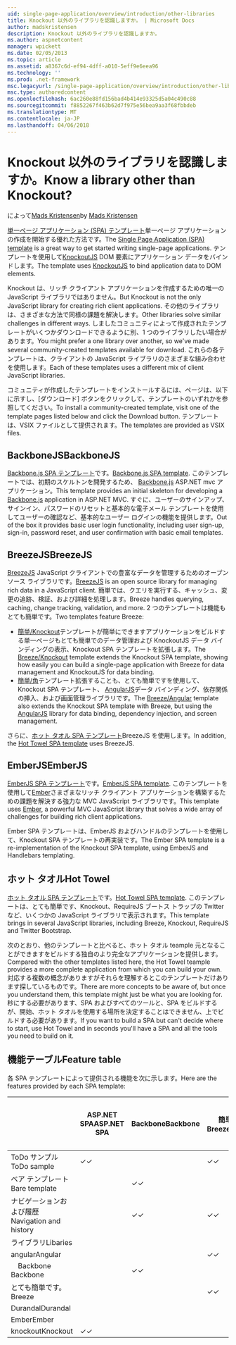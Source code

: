```yaml
---
uid: single-page-application/overview/introduction/other-libraries
title: Knockout 以外のライブラリを認識しますか。 | Microsoft Docs
author: madskristensen
description: Knockout 以外のライブラリを認識しますか。
ms.author: aspnetcontent
manager: wpickett
ms.date: 02/05/2013
ms.topic: article
ms.assetid: a8367c6d-ef94-4dff-a010-5eff9e6eea96
ms.technology: ''
ms.prod: .net-framework
msc.legacyurl: /single-page-application/overview/introduction/other-libraries
msc.type: authoredcontent
ms.openlocfilehash: 6ac260e88fd156bad4b414e93325d5a04c490c88
ms.sourcegitcommit: f8852267f463b62d7f975e56bea9aa3f68fbbdeb
ms.translationtype: MT
ms.contentlocale: ja-JP
ms.lasthandoff: 04/06/2018
---
```

<a name="know-a-library-other-than-knockout"></a><span data-ttu-id="cf43b-104">Knockout 以外のライブラリを認識しますか。</span><span class="sxs-lookup"><span data-stu-id="cf43b-104">Know a library other than Knockout?</span></span>
====================
<span data-ttu-id="cf43b-105">によって[Mads Kristensen](https://github.com/madskristensen)</span><span class="sxs-lookup"><span data-stu-id="cf43b-105">by [Mads Kristensen](https://github.com/madskristensen)</span></span>

<span data-ttu-id="cf43b-106">[単一ページ アプリケーション (SPA) テンプレート](knockoutjs-template.md)単一ページ アプリケーションの作成を開始する優れた方法です。</span><span class="sxs-lookup"><span data-stu-id="cf43b-106">The [Single Page Application (SPA) template](knockoutjs-template.md) is a great way to get started writing single-page applications.</span></span> <span data-ttu-id="cf43b-107">テンプレートを使用して[KnockoutJS](http://knockoutjs.com/) DOM 要素にアプリケーション データをバインドします。</span><span class="sxs-lookup"><span data-stu-id="cf43b-107">The template uses [KnockoutJS](http://knockoutjs.com/) to bind application data to DOM elements.</span></span>

<span data-ttu-id="cf43b-108">Knockout は、リッチ クライアント アプリケーションを作成するための唯一の JavaScript ライブラリではありません。</span><span class="sxs-lookup"><span data-stu-id="cf43b-108">But Knockout is not the only JavaScript library for creating rich client applications.</span></span> <span data-ttu-id="cf43b-109">その他のライブラリは、さまざまな方法で同様の課題を解決します。</span><span class="sxs-lookup"><span data-stu-id="cf43b-109">Other libraries solve similar challenges in different ways.</span></span> <span data-ttu-id="cf43b-110">しましたコミュニティによって作成されたテンプレートがいくつかダウンロードできるように別、1 つのライブラリしたい場合があります。</span><span class="sxs-lookup"><span data-stu-id="cf43b-110">You might prefer a one library over another, so we've made several community-created templates available for download.</span></span> <span data-ttu-id="cf43b-111">これらの各テンプレートは、クライアントの JavaScript ライブラリのさまざまな組み合わせを使用します。</span><span class="sxs-lookup"><span data-stu-id="cf43b-111">Each of these templates uses a different mix of client JavaScript libraries.</span></span>

<span data-ttu-id="cf43b-112">コミュニティが作成したテンプレートをインストールするには、ページは、以下に示すし、[ダウンロード] ボタンをクリックして、テンプレートのいずれかを参照してください。</span><span class="sxs-lookup"><span data-stu-id="cf43b-112">To install a community-created template, visit one of the template pages listed below and click the Download button.</span></span> <span data-ttu-id="cf43b-113">テンプレートは、VSIX ファイルとして提供されます。</span><span class="sxs-lookup"><span data-stu-id="cf43b-113">The templates are provided as VSIX files.</span></span>

## <a name="backbonejs"></a><span data-ttu-id="cf43b-114">BackboneJS</span><span class="sxs-lookup"><span data-stu-id="cf43b-114">BackboneJS</span></span>

<span data-ttu-id="cf43b-115">[Backbone.js SPA テンプレート](../templates/backbonejs-template.md)です。</span><span class="sxs-lookup"><span data-stu-id="cf43b-115">[Backbone.js SPA template](../templates/backbonejs-template.md).</span></span> <span data-ttu-id="cf43b-116">このテンプレートでは、初期のスケルトンを開発するため、 [Backbone.js](http://backbonejs.org/) ASP.NET mvc アプリケーション。</span><span class="sxs-lookup"><span data-stu-id="cf43b-116">This template provides an initial skeleton for developing a [Backbone.js](http://backbonejs.org/) application in ASP.NET MVC.</span></span> <span data-ttu-id="cf43b-117">すぐに、ユーザーのサインアップ、サインイン、パスワードのリセットと基本的な電子メール テンプレートを使用してユーザーの確認など、基本的なユーザー ログインの機能を提供します。</span><span class="sxs-lookup"><span data-stu-id="cf43b-117">Out of the box it provides basic user login functionality, including user sign-up, sign-in, password reset, and user confirmation with basic email templates.</span></span>

## <a name="breezejs"></a><span data-ttu-id="cf43b-118">BreezeJS</span><span class="sxs-lookup"><span data-stu-id="cf43b-118">BreezeJS</span></span>

<span data-ttu-id="cf43b-119">[BreezeJS](http://www.breezejs.com/?utm_source=ms-spa) JavaScript クライアントでの豊富なデータを管理するためのオープン ソース ライブラリです。</span><span class="sxs-lookup"><span data-stu-id="cf43b-119">[BreezeJS](http://www.breezejs.com/?utm_source=ms-spa) is an open source library for managing rich data in a JavaScript client.</span></span> <span data-ttu-id="cf43b-120">簡単では、クエリを実行する、キャッシュ、変更の追跡、検証、および詳細を処理します。</span><span class="sxs-lookup"><span data-stu-id="cf43b-120">Breeze handles querying, caching, change tracking, validation, and more.</span></span> <span data-ttu-id="cf43b-121">2 つのテンプレートは機能もとても簡単です。</span><span class="sxs-lookup"><span data-stu-id="cf43b-121">Two templates feature Breeze:</span></span>

- <span data-ttu-id="cf43b-122">[簡単/Knockout](../templates/breezeknockout-template.md)テンプレートが簡単にできますアプリケーションをビルドする単一ページもとても簡単でのデータ管理および KnockoutJS データ バインディングの表示、Knockout SPA テンプレートを拡張します。</span><span class="sxs-lookup"><span data-stu-id="cf43b-122">The [Breeze/Knockout](../templates/breezeknockout-template.md) template extends the Knockout SPA template, showing how easily you can build a single-page application with Breeze for data management and KnockoutJS for data binding.</span></span>
- <span data-ttu-id="cf43b-123">[簡単/角](../templates/breezeangular-template.md)テンプレート拡張することも、とても簡単ですを使用して、Knockout SPA テンプレート、 [AngularJS](http://angularjs.org)データ バインディング、依存関係の挿入、および画面管理ライブラリです。</span><span class="sxs-lookup"><span data-stu-id="cf43b-123">The [Breeze/Angular](../templates/breezeangular-template.md) template also extends the Knockout SPA template with Breeze, but using the [AngularJS](http://angularjs.org) library for data binding, dependency injection, and screen management.</span></span>

<span data-ttu-id="cf43b-124">さらに、[ホット タオル SPA テンプレート](../templates/hottowel-template.md)BreezeJS を使用します。</span><span class="sxs-lookup"><span data-stu-id="cf43b-124">In addition, the [Hot Towel SPA template](../templates/hottowel-template.md) uses BreezeJS.</span></span>

## <a name="emberjs"></a><span data-ttu-id="cf43b-125">EmberJS</span><span class="sxs-lookup"><span data-stu-id="cf43b-125">EmberJS</span></span>

<span data-ttu-id="cf43b-126">[EmberJS SPA テンプレート](../templates/emberjs-template.md)です。</span><span class="sxs-lookup"><span data-stu-id="cf43b-126">[EmberJS SPA template](../templates/emberjs-template.md).</span></span> <span data-ttu-id="cf43b-127">このテンプレートを使用して[Ember](http://emberjs.com/)さまざまなリッチ クライアント アプリケーションを構築するための課題を解決する強力な MVC JavaScript ライブラリです。</span><span class="sxs-lookup"><span data-stu-id="cf43b-127">This template uses [Ember](http://emberjs.com/), a powerful MVC JavaScript library that solves a wide array of challenges for building rich client applications.</span></span>

<span data-ttu-id="cf43b-128">Ember SPA テンプレートは、EmberJS およびハンドルのテンプレートを使用して、Knockout SPA テンプレートの再実装です。</span><span class="sxs-lookup"><span data-stu-id="cf43b-128">The Ember SPA template is a re-implementation of the Knockout SPA template, using EmberJS and Handlebars templating.</span></span>

## <a name="hot-towel"></a><span data-ttu-id="cf43b-129">ホット タオル</span><span class="sxs-lookup"><span data-stu-id="cf43b-129">Hot Towel</span></span>

<span data-ttu-id="cf43b-130">[ホット タオル SPA テンプレート](../templates/hottowel-template.md)です。</span><span class="sxs-lookup"><span data-stu-id="cf43b-130">[Hot Towel SPA template](../templates/hottowel-template.md).</span></span> <span data-ttu-id="cf43b-131">このテンプレートは、とても簡単です、Knockout、RequireJS ブートス トラップの Twitter など、いくつかの JavaScript ライブラリで表示されます。</span><span class="sxs-lookup"><span data-stu-id="cf43b-131">This template brings in several JavaScript libraries, including Breeze, Knockout, RequireJS and Twitter Bootstrap.</span></span>

<span data-ttu-id="cf43b-132">次のとおり、他のテンプレートと比べると、ホット タオル teample 元となることができますをビルドする独自のより完全なアプリケーションを提供します。</span><span class="sxs-lookup"><span data-stu-id="cf43b-132">Compared with the other templates listed here, the Hot Towel teample provides a more complete application from which you can build your own.</span></span> <span data-ttu-id="cf43b-133">対応する複数の概念がありますがそれらを理解するとこのテンプレートだけあります探しているものです。</span><span class="sxs-lookup"><span data-stu-id="cf43b-133">There are more concepts to be aware of, but once you understand them, this template might just be what you are looking for.</span></span> <span data-ttu-id="cf43b-134">秒にする必要があります、SPA およびすべてのツールと、SPA をビルドするが、開始、ホット タオルを使用する場所を決定することはできません、上でビルドする必要があります。</span><span class="sxs-lookup"><span data-stu-id="cf43b-134">If you want to build a SPA but can't decide where to start, use Hot Towel and in seconds you'll have a SPA and all the tools you need to build on it.</span></span>

## <a name="feature-table"></a><span data-ttu-id="cf43b-135">機能テーブル</span><span class="sxs-lookup"><span data-stu-id="cf43b-135">Feature table</span></span>

<span data-ttu-id="cf43b-136">各 SPA テンプレートによって提供される機能を次に示します。</span><span class="sxs-lookup"><span data-stu-id="cf43b-136">Here are the features provided by each SPA template:</span></span>


|                        | <span data-ttu-id="cf43b-137">ASP.NET SPA</span><span class="sxs-lookup"><span data-stu-id="cf43b-137">ASP.NET SPA</span></span> | <span data-ttu-id="cf43b-138">Backbone</span><span class="sxs-lookup"><span data-stu-id="cf43b-138">Backbone</span></span> | <span data-ttu-id="cf43b-139">簡単/角度</span><span class="sxs-lookup"><span data-stu-id="cf43b-139">Breeze/Angular</span></span> | <span data-ttu-id="cf43b-140">簡単/KO</span><span class="sxs-lookup"><span data-stu-id="cf43b-140">Breeze/KO</span></span> |  <span data-ttu-id="cf43b-141">Ember</span><span class="sxs-lookup"><span data-stu-id="cf43b-141">Ember</span></span>   | <span data-ttu-id="cf43b-142">ホット タオル</span><span class="sxs-lookup"><span data-stu-id="cf43b-142">Hot Towel</span></span> |
|------------------------|-------------|----------|----------------|-----------|----------|-----------|
|      <span data-ttu-id="cf43b-143">ToDo サンプル</span><span class="sxs-lookup"><span data-stu-id="cf43b-143">ToDo sample</span></span>       |  <span data-ttu-id="cf43b-144">&#10003;</span><span class="sxs-lookup"><span data-stu-id="cf43b-144">&#10003;</span></span>   |          |    <span data-ttu-id="cf43b-145">&#10003;</span><span class="sxs-lookup"><span data-stu-id="cf43b-145">&#10003;</span></span>    | <span data-ttu-id="cf43b-146">&#10003;</span><span class="sxs-lookup"><span data-stu-id="cf43b-146">&#10003;</span></span>  | <span data-ttu-id="cf43b-147">&#10003;</span><span class="sxs-lookup"><span data-stu-id="cf43b-147">&#10003;</span></span> |           |
|     <span data-ttu-id="cf43b-148">ベア テンプレート</span><span class="sxs-lookup"><span data-stu-id="cf43b-148">Bare template</span></span>      |             | <span data-ttu-id="cf43b-149">&#10003;</span><span class="sxs-lookup"><span data-stu-id="cf43b-149">&#10003;</span></span> |                |           |          | <span data-ttu-id="cf43b-150">&#10003;</span><span class="sxs-lookup"><span data-stu-id="cf43b-150">&#10003;</span></span>  |
| <span data-ttu-id="cf43b-151">ナビゲーションおよび履歴</span><span class="sxs-lookup"><span data-stu-id="cf43b-151">Navigation and history</span></span> |             | <span data-ttu-id="cf43b-152">&#10003;</span><span class="sxs-lookup"><span data-stu-id="cf43b-152">&#10003;</span></span> |    <span data-ttu-id="cf43b-153">&#10003;</span><span class="sxs-lookup"><span data-stu-id="cf43b-153">&#10003;</span></span>    |           | <span data-ttu-id="cf43b-154">&#10003;</span><span class="sxs-lookup"><span data-stu-id="cf43b-154">&#10003;</span></span> | <span data-ttu-id="cf43b-155">&#10003;</span><span class="sxs-lookup"><span data-stu-id="cf43b-155">&#10003;</span></span>  |
|        <span data-ttu-id="cf43b-156">ライブラリ</span><span class="sxs-lookup"><span data-stu-id="cf43b-156">Libaries</span></span>        |             |          |                |           |          |           |
|        <span data-ttu-id="cf43b-157">angular</span><span class="sxs-lookup"><span data-stu-id="cf43b-157">Angular</span></span>         |             |          |    <span data-ttu-id="cf43b-158">&#10003;</span><span class="sxs-lookup"><span data-stu-id="cf43b-158">&#10003;</span></span>    |           |          |           |
|    <span data-ttu-id="cf43b-159">&#8195;Backbone</span><span class="sxs-lookup"><span data-stu-id="cf43b-159">&#8195;Backbone</span></span>     |             | <span data-ttu-id="cf43b-160">&#10003;</span><span class="sxs-lookup"><span data-stu-id="cf43b-160">&#10003;</span></span> |                |           |          |           |
|         <span data-ttu-id="cf43b-161">とても簡単です。</span><span class="sxs-lookup"><span data-stu-id="cf43b-161">Breeze</span></span>         |             |          |    <span data-ttu-id="cf43b-162">&#10003;</span><span class="sxs-lookup"><span data-stu-id="cf43b-162">&#10003;</span></span>    | <span data-ttu-id="cf43b-163">&#10003;</span><span class="sxs-lookup"><span data-stu-id="cf43b-163">&#10003;</span></span>  |          | <span data-ttu-id="cf43b-164">&#10003;</span><span class="sxs-lookup"><span data-stu-id="cf43b-164">&#10003;</span></span>  |
|        <span data-ttu-id="cf43b-165">Durandal</span><span class="sxs-lookup"><span data-stu-id="cf43b-165">Durandal</span></span>        |             |          |                |           |          | <span data-ttu-id="cf43b-166">&#10003;</span><span class="sxs-lookup"><span data-stu-id="cf43b-166">&#10003;</span></span>  |
|         <span data-ttu-id="cf43b-167">Ember</span><span class="sxs-lookup"><span data-stu-id="cf43b-167">Ember</span></span>          |             |          |                |           | <span data-ttu-id="cf43b-168">&#10003;</span><span class="sxs-lookup"><span data-stu-id="cf43b-168">&#10003;</span></span> |           |
|        <span data-ttu-id="cf43b-169">knockout</span><span class="sxs-lookup"><span data-stu-id="cf43b-169">Knockout</span></span>        |  <span data-ttu-id="cf43b-170">&#10003;</span><span class="sxs-lookup"><span data-stu-id="cf43b-170">&#10003;</span></span>   |          |                | <span data-ttu-id="cf43b-171">&#10003;</span><span class="sxs-lookup"><span data-stu-id="cf43b-171">&#10003;</span></span>  |          | <span data-ttu-id="cf43b-172">&#10003;</span><span class="sxs-lookup"><span data-stu-id="cf43b-172">&#10003;</span></span>  |

